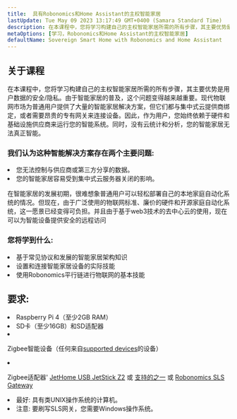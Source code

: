 ```yaml
---
title:  具有Robonomics和Home Assistant的主权智能家居
lastUpdate: Tue May 09 2023 13:17:49 GMT+0400 (Samara Standard Time)
description: 在本课程中，您将学习构建自己的主权智能家居所需的所有步骤，其主要优势是用户数据的安全/隐私
metaOptions: [学习，Robonomics和Home Assistant的主权智能家居]
defaultName: Sovereign Smart Home with Robonomics and Home Assistant
---
```


## 关于课程

在本课程中，您将学习构建自己的主权智能家居所需的所有步骤，其主要优势是用户数据的安全/隐私。由于智能家居的普及，这个问题变得越来越重要。现代物联网市场为普通用户提供了大量的智能家居解决方案，但它们都与集中式云提供商绑定，或者需要昂贵的专有网关来连接设备。因此，作为用户，您始终依赖于硬件和基础设施供应商来运行您的智能系统。同时，没有云统计和分析，您的智能家居无法真正智能。

### 我们认为这种智能解决方案存在两个主要问题:

<List>
  <li>  您无法控制与供应商或第三方分享的数据。
    
  </li>
  <li> 您的智能家居容易受到集中式云服务器关闭的影响。
  </li>
</List>

在智能家居的发展初期，很难想象普通用户可以轻松部署自己的本地家庭自动化系统的情况。但现在，由于广泛使用的物联网标准、廉价的硬件和开源家庭自动化系统，这一愿景已经变得可负担。并且由于基于web3技术的去中心云的使用，现在可以为智能设备提供安全的远程访问

### 您将学到什么:

<List type="plus">
  <li>
    基于常见协议和发展的智能家居架构知识
  </li>
  <li>
   设置和连接智能家居设备的实际技能
  </li>
   <li>
    使用Robonomics平行链进行物联网的基本技能
  </li>
</List>


## 要求:

<List>
<li>
  Raspberry Pi 4（至少2GB RAM）
</li>
<li>
  SD卡（至少16GB）和SD适配器
</li>
<li class="flex">

  Zigbee智能设备（任何来自[supported devices](https://slsys.io/en/action/supported_devices.html)的设备）
</li>
<li class="flex">

  Zigbee适配器' [JetHome USB JetStick Z2](https://jethome.ru/z2/?sl=en) 或 [支持的之一](https://www.zigbee2mqtt.io/guide/adapters/) 或 [Robonomics SLS Gateway](https://oshwlab.com/ludovich88/robonomics_sls_gateway_v01)
</li>

<li>
  最好: 具有类UNIX操作系统的计算机。
</li>
<li>
  <span class="accent">注意</span>: 要刷写SLS网关，您需要Windows操作系统。
</li>
</List>
